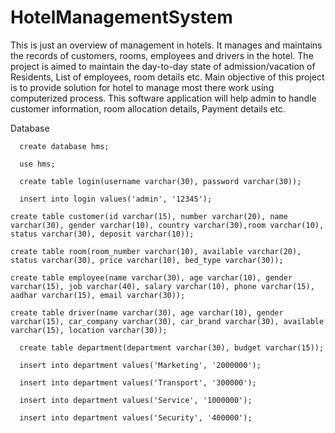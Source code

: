 # HotelManagementSystem

   This is just an overview of management in hotels. It manages and maintains the records of customers, rooms, employees and drivers in the hotel. The project is aimed to 
maintain the day-to-day state of admission/vacation of Residents, List of employees, room details etc. Main objective of this project is to provide solution for hotel to 
manage most there work using computerized process. This software application will help admin to handle customer information, room allocation details, Payment details etc. 


Database 

      create database hms;

      use hms;

      create table login(username varchar(30), password varchar(30));

      insert into login values('admin', '12345');

    create table customer(id varchar(15), number varchar(20), name varchar(30), gender varchar(10), country varchar(30),room varchar(10), status varchar(30), deposit varchar(10));

    create table room(room_number varchar(10), available varchar(20), status varchar(30), price varchar(10), bed_type varchar(30));

    create table employee(name varchar(30), age varchar(10), gender varchar(15), job varchar(40), salary varchar(10), phone varchar(15), aadhar varchar(15), email varchar(30));

    create table driver(name varchar(30), age varchar(10), gender varchar(15), car_company varchar(30), car_brand varchar(30), available varchar(15), location varchar(30));

      create table department(department varchar(30), budget varchar(15));

      insert into department values('Marketing', '2000000');

      insert into department values('Transport', '300000');

      insert into department values('Service', '1000000');

      insert into department values('Security', '400000');
